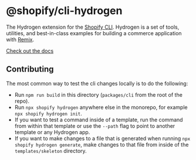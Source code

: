 # @shopify/cli-hydrogen

The Hydrogen extension for the [Shopify CLI](https://shopify.dev/apps/tools/cli). Hydrogen is a set of tools, utilities, and best-in-class examples for building a commerce application with [Remix](https://remix.run).

[Check out the docs](https://shopify.dev/custom-storefronts/hydrogen)

## Contributing

The most common way to test the cli changes locally is to do the following:

- Run `npm run build` in this directory (`packages/cli` from the root of the repo).
- Run `npx shopify hydrogen` anywhere else in the monorepo, for example `npx shopify hydrogen init`.
- If you want to test a command inside of a template, run the command from within that template or use the `--path` flag to point to another template or any Hydrogen app.
- If you want to make changes to a file that is generated when running `npx shopify hydrogen generate`, make changes to that file from inside of the `templates/skeleton` directory.
